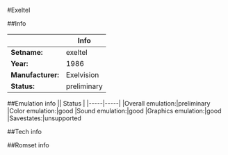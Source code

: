 #Exeltel

##Info

||Info|
|-----|-----|
|**Setname:**|exeltel
|**Year:**|1986
|**Manufacturer:**|Exelvision
|**Status:**|preliminary

##Emulation info
|| Status |
|-----|-----|
|Overall emulation:|preliminary
|Color emulation:|good
|Sound emulation:|good
|Graphics emulation:|good
|Savestates:|unsupported

##Tech info

##Romset info

<!--- START OF EDITED COMMENT DO NOT TOUCH TEXT ABOVE-->
